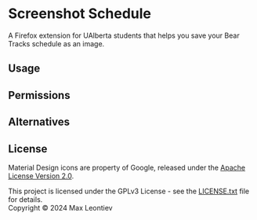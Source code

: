 # Screenshot Schedule
A Firefox extension for UAlberta students that helps you save your Bear Tracks schedule as an image.

## Usage

## Permissions

## Alternatives

## License
Material Design icons are property of Google, released under the [Apache License Version 2.0](https://www.apache.org/licenses/LICENSE-2.0.txt).

This project is licensed under the GPLv3 License - see the [LICENSE.txt](LICENSE.txt) file for details.\
Copyright © 2024 Max Leontiev
